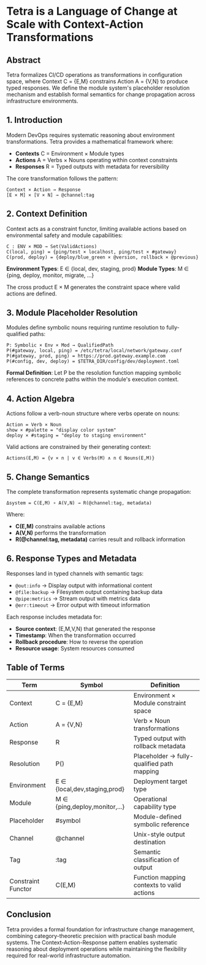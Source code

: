 # Tetra is a Language of Change at Scale with Context-Action Transformations

## Abstract
Tetra formalizes CI/CD operations as transformations in configuration space, where Context C = {E,M} constrains Action A = {V,N} to produce typed responses. We define the module system's placeholder resolution mechanism and establish formal semantics for change propagation across infrastructure environments.

## 1. Introduction
Modern DevOps requires systematic reasoning about environment transformations. Tetra provides a mathematical framework where:
- **Contexts** C = Environment × Module types
- **Actions** A = Verbs × Nouns operating within context constraints
- **Responses** R = Typed outputs with metadata for reversibility

The core transformation follows the pattern:
```
Context × Action → Response
[E × M] × [V × N] → @channel:tag
```

## 2. Context Definition
Context acts as a constraint functor, limiting available actions based on environmental safety and module capabilities:

```
C : ENV × MOD → Set(ValidActions)
C(local, ping) = {ping/test × localhost, ping/test × #gateway}
C(prod, deploy) = {deploy/blue_green × @version, rollback × @previous}
```

**Environment Types**: E ∈ {local, dev, staging, prod}
**Module Types**: M ∈ {ping, deploy, monitor, migrate, ...}

The cross product E × M generates the constraint space where valid actions are defined.

## 3. Module Placeholder Resolution
Modules define symbolic nouns requiring runtime resolution to fully-qualified paths:

```
P: Symbolic × Env × Mod → QualifiedPath
P(#gateway, local, ping) = /etc/tetra/local/network/gateway.conf
P(#gateway, prod, ping) = https://prod.gateway.example.com
P(#config, dev, deploy) = $TETRA_DIR/config/dev/deployment.toml
```

**Formal Definition**: Let P be the resolution function mapping symbolic references to concrete paths within the module's execution context.

## 4. Action Algebra
Actions follow a verb-noun structure where verbs operate on nouns:
```
Action = Verb × Noun
show × #palette = "display color system"
deploy × #staging = "deploy to staging environment"
```

Valid actions are constrained by their generating context:
```
Actions(E,M) = {v × n | v ∈ Verbs(M) ∧ n ∈ Nouns(E,M)}
```

## 5. Change Semantics
The complete transformation represents systematic change propagation:
```
Δsystem = C(E,M) ∘ A(V,N) → R(@channel:tag, metadata)
```

Where:
- **C(E,M)** constrains available actions
- **A(V,N)** performs the transformation
- **R(@channel:tag, metadata)** carries result and rollback information

## 6. Response Types and Metadata
Responses land in typed channels with semantic tags:
- `@out:info` → Display output with informational content
- `@file:backup` → Filesystem output containing backup data
- `@pipe:metrics` → Stream output with metrics data
- `@err:timeout` → Error output with timeout information

Each response includes metadata for:
- **Source context**: (E,M,V,N) that generated the response
- **Timestamp**: When the transformation occurred
- **Rollback procedure**: How to reverse the operation
- **Resource usage**: System resources consumed

## Table of Terms

| Term | Symbol | Definition |
|------|--------|------------|
| Context | C = {E,M} | Environment × Module constraint space |
| Action | A = {V,N} | Verb × Noun transformations |
| Response | R | Typed output with rollback metadata |
| Resolution | P() | Placeholder → fully-qualified path mapping |
| Environment | E ∈ {local,dev,staging,prod} | Deployment target type |
| Module | M ∈ {ping,deploy,monitor,...} | Operational capability type |
| Placeholder | #symbol | Module-defined symbolic reference |
| Channel | @channel | Unix-style output destination |
| Tag | :tag | Semantic classification of output |
| Constraint Functor | C(E,M) | Function mapping contexts to valid actions |

## Conclusion
Tetra provides a formal foundation for infrastructure change management, combining category-theoretic precision with practical bash module systems. The Context-Action-Response pattern enables systematic reasoning about deployment operations while maintaining the flexibility required for real-world infrastructure automation.